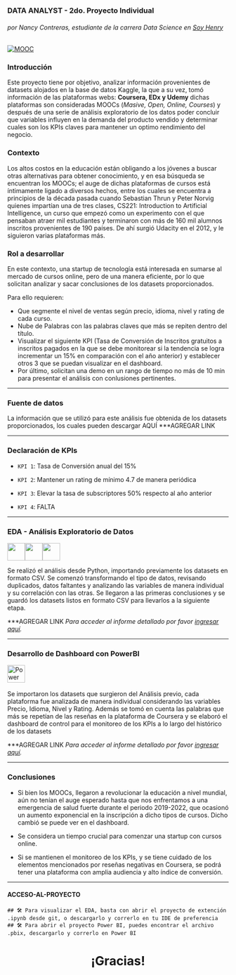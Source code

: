### DATA ANALYST - 2do. Proyecto Individual 
###### por Nancy Contreras, estudiante de la carrera Data Science en [Soy Henry](http://https://www.soyhenry.com/?utm_source=google&utm_medium=cpc&utm_campaign=GADS_SEARCH_MEX_BRAND&utm_content=Brand&gad=1&gclid=CjwKCAjwhJukBhBPEiwAniIcNbyXF-NP0qG0EJV5DpncHdjQf96v7MGxR_PIr85AXQ8CoHTHIGx78RoC89AQAvD_BwE "Soy Henry")

[![MOOC](https://www.universia.net/content/dam/universia/imagenes/2020/10/cursos%20mooc-min.jpg "MOOC")](http://https://www.universia.net/content/dam/universia/imagenes/2020/10/cursos%20mooc-min.jpg "MOOC")

### **Introducción**
Este proyecto tiene por objetivo, analizar información provenientes de datasets alojados en la base de datos Kaggle, la que a su vez, tomó información de las plataformas webs: **Coursera, EDx y Udemy** dichas plataformas son consideradas MOOCs (*Masive, Open, Online, Courses*) y después de una serie de análisis exploratorio de los datos poder concluir que variables influyen en la demanda del producto vendido y determinar cuales son los KPIs claves para mantener un optimo rendimiento del negocio.

### Contexto

Los altos costos en la educación están obligando a los jóvenes a buscar otras alternativas para obtener conocimiento, y en esa búsqueda se encuentran los MOOCs; el auge de dichas plataformas de cursos está íntimamente ligado a diversos hechos, entre los cuales se encuentra a principios de la década pasada cuando Sebastian Thrun y Peter Norvig quienes impartían una de tres clases, CS221: Introduction to Artificial Intelligence, un curso que empezó como un experimento con el que pensaban atraer mil estudiantes y terminaron con más de 160 mil alumnos inscritos provenientes de 190 países. De ahí surgió Udacity en el 2012, y le siguieron varias plataformas más.

### Rol a desarrollar

En este contexto, una startup de tecnología está interesada en sumarse al mercado de cursos online, pero de una manera eficiente, por lo que solicitan analizar y sacar conclusiones de los datasets proporcionados. 

Para ello requieren:
- Que segmente el nivel de ventas según precio, idioma, nivel y rating de cada curso.
- Nube de Palabras con las palabras claves que más se repiten dentro del título.
- Visualizar el siguiente KPI (Tasa de Conversión de Inscritos gratuitos a inscritos pagados en la que se debe monitorear si la tendencia se logra incrementar un 15% en comparación con el año anterior) y establecer otros 3 que se puedan visualizar en el dashboard.
- Por último, solicitan una demo en un rango de tiempo no más de 10 min para presentar el análisis con conlusiones pertinentes.

---

### Fuente de datos

La información que se utilizó para este análisis fue obtenida de los datasets proporcionados, los cuales pueden descargar AQUÍ
***AGREGAR LINK

---

### Declaración de KPIs

- `KPI 1`:  Tasa de Conversión anual del 15%
               
- `KPI 2`:  Mantener un rating de mínimo 4.7 de manera periódica
                    
- `KPI 3`: Elevar la tasa de subscriptores 50% respecto al año anterior
           
- `KPI 4`: FALTA

---

### EDA - Análisis Exploratorio de Datos
<img src="https://cdn.jsdelivr.net/gh/devicons/devicon/icons/python/python-original.svg" width=40px height=40px/><img src="https://cdn.jsdelivr.net/gh/devicons/devicon/icons/jupyter/jupyter-original-wordmark.svg" width=40px height=40px/><img src="https://cdn.jsdelivr.net/gh/devicons/devicon/icons/pandas/pandas-original.svg" width=40px height=40px/>  

Se realizó el análisis desde Python, importando previamente los datasets en formato CSV. Se comenzó transformando el tipo de datos, revisando duplicados, datos faltantes y analizando las variables de manera individual y su correlación con las otras. Se llegaron a las primeras conclusiones y se guardó los datasets listos en formato CSV para llevarlos a la siguiente etapa.

***AGREGAR LINK
*Para acceder al informe detallado por favor [ingresar aquí](https://github.com/bigdatamartin/pi-03-henry-data-analyst/blob/main/Informe-EDA.md).*

---
### Desarrollo de Dashboard con PowerBI
<img src = 'https://i.pinimg.com/564x/a7/4f/20/a74f2088b690a02fb9639f077831fd45.jpg' title = 'Power BI' alt = 'Power BI' width = '40' height = '40' />&nbsp; 

Se importaron los datasets que surgieron del Análisis previo, cada plataforma fue analizada de manera individual considerando las variables Precio, Idioma, Nivel y Rating.  Además se tomó en cuenta las palabras que más se repetían de las reseñas en la plataforma de Coursera y se elaboró el dashboard de control para el monitoreo de los KPIs a lo largo del histórico de los datasets

***AGREGAR LINK
*Para acceder al informe detallado por favor [ingresar aquí](https://github.com/bigdatamartin/pi-03-henry-data-analyst/blob/main/Informe-EDA.md).*

---

### Conclusiones

* Si bien los MOOCs, llegaron a revolucionar la educación a nivel mundial, aún no tenían el auge esperado hasta que nos enfrentamos a una emergencia de salud fuerte durante el periodo 2019-2022, que ocasionó un aumento exponencial en la inscripción a dicho tipos de cursos. Dicho cambió se puede ver en el dashboard.
- Se considera un tiempo crucial para comenzar una startup con cursos online.
* Si se mantienen el monitoreo de los KPIs, y se tiene cuidado de los elementos mencionados por reseñas negativas en Coursera,  se podrá tener una plataforma con amplia audiencia y alto índice de conversión.

---

#### ACCESO-AL-PROYECTO

            
    ## 🛠️ Para visualizar el EDA, basta con abrir el proyecto de extención .ipynb desde git, o descargarlo y correrlo en tu IDE de preferencia
    ## 🛠️ Para abrir el proyecto Power BI, puedes encontrar el archivo .pbix, descargarlo y correrlo en Power BI

  
<div id = "header" align = "center">
  <h1 align = 'Center'> ¡Gracias!
</div>

